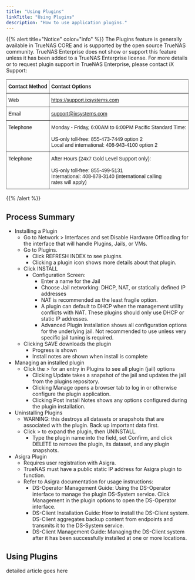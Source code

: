 ```yaml
---
title: "Using Plugins"
linkTitle: "Using Plugins"
description: "How to use application plugins."
---
```


{{% alert title="Notice" color="info" %}}
The Plugins feature is generally available in TrueNAS CORE and is supported by the open source TrueNAS community.
TrueNAS Enterprise does not show or support this feature unless it has been added to a TrueNAS Enterprise license.
For more details or to request plugin support in TrueNAS Enterprise, please contact iX Support:

<style type="text/css">
.tg  {border-collapse:collapse;border-spacing:0;}
.tg td{font-family:Arial, sans-serif;font-size:14px;padding:10px 5px;border-style:solid;border-width:1px;overflow:hidden;word-break:normal;border-color:black;}
.tg th{font-family:Arial, sans-serif;font-size:14px;font-weight:normal;padding:10px 5px;border-style:solid;border-width:1px;overflow:hidden;word-break:normal;border-color:black;}
.tg .tg-0pky{border-color:inherit;text-align:left;vertical-align:top}
</style>
<table class="tg">
  <tr>
    <th class="tg-0pky"><b>Contact Method</b></th>
    <th class="tg-0pky"><b>Contact Options</b></th>
  </tr>
  <tr>
    <td class="tg-0pky">Web</td>
    <td class="tg-0pky"><a href="https://support.ixsystems.com" target="_blank">https://support.ixsystems.com</a></td>
  </tr>
  <tr>
    <td class="tg-0pky">Email</td>
    <td class="tg-0pky"><a href="mailto://support.ixsystems.com" target="_blank">support@ixsystems.com</a></td>
  </tr>
  <tr>
    <td class="tg-0pky">Telephone</td>
    <td class="tg-0pky">Monday - Friday, 6:00AM to 6:00PM Pacific Standard Time:<br><br>US-only toll-free: 855-473-7449 option 2<br>Local and international: 408-943-4100 option 2<br></td>
  </tr>
  <tr>
    <td class="tg-0pky">Telephone</td>
    <td class="tg-0pky">After Hours (24x7 Gold Level Support only):<br><br>US-only toll-free: 855-499-5131<br>International: 408-878-3140 (international calling<br>rates will apply)<br></td>
  </tr>
</table>

{{% /alert %}}

## Process Summary

* Installing a Plugin
  * Go to Network > Interfaces and set Disable Hardware Offloading for the interface that will handle Plugins, Jails, or VMs.
  * Go to Plugins.
    * Click REFRESH INDEX to see plugins.
    * Clicking a plugin icon shows more details about that plugin.
  * Click INSTALL
    * Configuration Screen:
      * Enter a name for the Jail
      * Choose Jail networking: DHCP, NAT, or statically defined IP addresses
      * NAT is recommended as the least fragile option.
      * A plugin can default to DHCP when the management utility conflicts with NAT. These plugins should only use DHCP or static IP addresses.
      * Advanced Plugin Installation shows all configuration options for the underlying jail. Not recommended to use unless very specific jail tuning is required.
  * Clicking SAVE downloads the plugin
    * Progress is shown
    * Install notes are shown when install is complete
* Managing an installed plugin
  * Click the > for an entry in Plugins to see all plugin (jail) options
    * Clicking Update takes a snapshot of the jail and updates the jail from the plugins repository.
    * Clicking Manage opens a browser tab to log in or otherwise configure the plugin application.
    * Clicking Post Install Notes shows any options configured during the plugin installation.
* Uninstalling Plugins
  * WARNING: this destroys all datasets or snapshots that are associated with the plugin. Back up important data first.
  * Click > to expand the plugin, then UNINSTALL.
    * Type the plugin name into the field, set Confirm, and click DELETE to remove the plugin, its dataset, and any plugin snapshots.
* Asigra Plugin
  * Requires user registration with Asigra.
  * TrueNAS must have a public static IP address for Asigra plugin to function.
  * Refer to Asigra documentation for usage instructions:
    * DS-Operator Management Guide: Using the DS-Operator interface to manage the plugin DS-System service. Click Management in the plugin options to open the DS-Operator interface.
    * DS-Client Installation Guide: How to install the DS-Client system. DS-Client aggregates backup content from endpoints and transmits it to the DS-System service.
    * DS-Client Management Guide: Managing the DS-Client system after it has been successfully installed at one or more locations.

## Using Plugins

detailed article goes here
